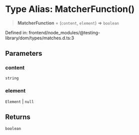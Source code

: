 # Type Alias: MatcherFunction()

> **MatcherFunction** = (`content`, `element`) => `boolean`

Defined in: frontend/node\_modules/@testing-library/dom/types/matches.d.ts:3

## Parameters

### content

`string`

### element

`Element` | `null`

## Returns

`boolean`
